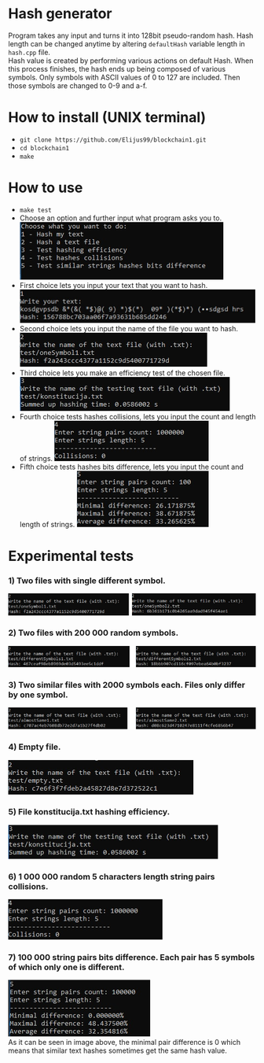 # Hash generator

Program takes any input and turns it into 128bit pseudo-random hash. Hash length can be changed anytime by altering `defaultHash` variable length in `hash.cpp` file.  
Hash value is created by performing various actions on default Hash. When this process finishes, the hash ends up being composed of various symbols. Only symbols with ASCII values of 0 to 127 are included. Then those symbols are changed to 0-9 and a-f.

# How to install (UNIX terminal)
- `git clone https://github.com/Elijus99/blockchain1.git`
- `cd blockchain1`
- `make`

# How to use
- `make test`
- Choose an option and further input what program asks you to.
![UI](/images/UI.jpg)
- First choice lets you input your text that you want to hash.
![choose1](/images/choose1.jpg)
- Second choice lets you input the name of the file you want to hash.
![choose2](/images/choose2.jpg)
- Third choice lets you make an efficiency test of the chosen file.
![Efficiency](/images/konstitucijaEfficiency.jpg)
- Fourth choice tests hashes collisions, lets you input the count and length of strings.
![Collisions](/images/collisions.jpg)
- Fifth choice tests hashes bits difference, lets you input the count and length of strings.
![Bitwise](/images/bit.jpg)

# Experimental tests
### 1) Two files with single different symbol.
![OneSymbol](/images/oneSymbolDifference.jpg)

### 2) Two files with 200 000 random symbols.
![DifferentSymbols](/images/differentSymbolsDifference.jpg)

### 3) Two similar files with 2000 symbols each. Files only differ by one symbol.
![AlmostSame](/images/almostSameDifference.jpg)

### 4) Empty file.
![Empty](/images/empty.jpg)

### 5) File konstitucija.txt hashing efficiency.
![Efficiency](/images/konstitucijaEfficiency.jpg)

### 6) 1 000 000 random 5 characters length string pairs collisions.
![Collisions](/images/collisions.jpg)

### 7) 100 000 string pairs bits difference. Each pair has 5 symbols of which only one is different.
![Bitwise](/images/bitwise.jpg)  
As it can be seen in image above, the minimal pair difference is 0 which means that similar text hashes sometimes get the same hash value.
